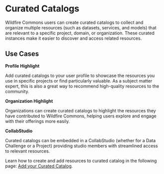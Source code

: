 # Curated Catalogs

Wildfire Commons users can create curated catalogs to collect and organize multiple resources (such as datasets, services, and models) that are relevant to a specific project, domain, or organization. These curated instances make it easier to discover and access related resources.

## Use Cases

**Profile Highlight**

Add curated catalogs to your user profile to showcase the resources you use in specific projects or find particularly valuable. As a subject matter expert, this is also a great way to recommend high-quality resources to the community.

<!--<img src="../pics/profile.png" style="border: 2px solid black;"-->


**Organization Highlight**

Organizations can create curated catalogs to highlight the resources they have contributed to Wildfire Commons, helping users explore and engage with their offerings more easily.

<!--<img src="../pics/organization.png" style="border: 2px solid black;">-->


**CollabStudio**

Curated catalogs can be embedded in a CollabStudio (whether for a Data Challenge or a Project) providing studio members with streamlined access to relevant resources.

<!--<img src="../pics/CollabStudio.png" style="border: 2px solid black;">-->


Learn how to create and add resources to curated catalog in the following page: [Add your Curated Catalog](add-data-catalog.md).

